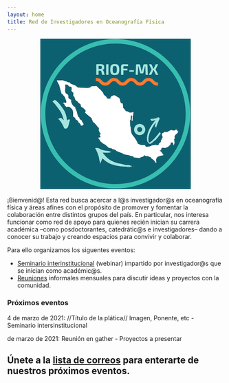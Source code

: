 ```yaml
---
layout: home
title: Red de Investigadores en Oceanografía Física
---
```


<p align="center">
  <img src="assets/img/RIOF_logo_smaller.png" />
</p>

¡Bienvenid@! Esta red busca acercar a l@s investigador@s en oceanografía física y áreas afines 
con el propósito de promover y fomentar la colaboración entre distintos grupos del país. En particular,
nos interesa funcionar como red de apoyo para quienes recién inician su 
carrera académica –como posdoctorantes, catedrátic@s e investigadores– 
dando a conocer su trabajo y creando espacios para convivir y colaborar.

Para ello organizamos los siguentes eventos:
* [Seminario interinstitucional](https://anakarinarm.github.io/RIOF/seminario/) (webinar) impartido por investigador@s que se inician como académic@s.
* [Reuniones](https://anakarinarm.github.io/RIOF/incubadora/) informales mensuales para discutir ideas y proyectos con la comunidad.

### Próximos eventos

4 de marzo de 2021: //Título de la plática// Imagen, Ponente, etc - Seminario intersinstitucional


 de marzo de 2021: Reunión en gather - Proyectos a presentar

## Únete a la [lista de correos](https://docs.google.com/forms/d/e/1FAIpQLScI5Ombv1c9GWSFtnmA9Kex8h19H0J4XMBtn1KwDtL-JKibKg/viewform?usp=sf_link) para enterarte de nuestros próximos eventos. 



